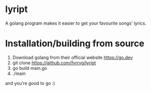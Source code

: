 # lyript
 A golang program makes it easier to get your favourite songs' lyrics. 

# Installation/building from source
1. Download golang from their official website https://go.dev
2. git clone https://github.com/fvrrvg/lyript
3. go build main.go
4. ./main

and you're good to go :)

